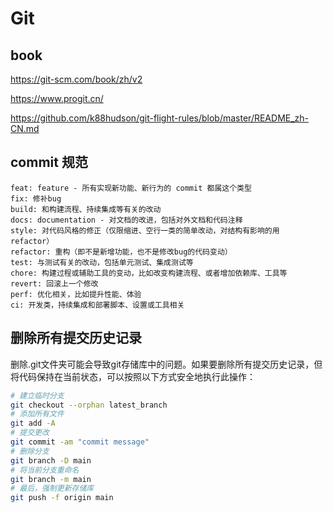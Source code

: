 # Git

## book
https://git-scm.com/book/zh/v2

https://www.progit.cn/

https://github.com/k88hudson/git-flight-rules/blob/master/README_zh-CN.md

## commit 规范
```
feat: feature - 所有实现新功能、新行为的 commit 都属这个类型
fix: 修补bug
build: 和构建流程、持续集成等有关的改动
docs: documentation - 对文档的改进，包括对外文档和代码注释
style: 对代码风格的修正（仅限缩进、空行一类的简单改动，对结构有影响的用 refactor）
refactor: 重构（即不是新增功能，也不是修改bug的代码变动）
test: 与测试有关的改动，包括单元测试、集成测试等
chore: 构建过程或辅助工具的变动，比如改变构建流程、或者增加依赖库、工具等
revert: 回滚上一个修改
perf: 优化相关，比如提升性能、体验
ci: 开发类，持续集成和部署脚本、设置或工具相关
```

## 删除所有提交历史记录
删除.git文件夹可能会导致git存储库中的问题。如果要删除所有提交历史记录，但将代码保持在当前状态，可以按照以下方式安全地执行此操作：

```bash
# 建立临时分支
git checkout --orphan latest_branch
# 添加所有文件
git add -A
# 提交更改
git commit -am "commit message"
# 删除分支
git branch -D main
# 将当前分支重命名
git branch -m main
# 最后，强制更新存储库
git push -f origin main
```



